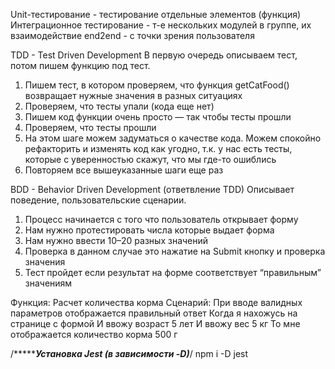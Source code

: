 Unit-тестирование - тестирование отдельные элементов (функция)
Интеграционное тестирование - т-е нескольких модулей в группе, их взаимодействие
end2end - с точки зрения пользователя

TDD - Test Driven Development
В первую очередь описываем тест, потом пишем функцию под тест.
1. Пишем тест, в котором проверяем, что функция getCatFood() возвращает нужные значения в разных ситуациях
2. Проверяем, что тесты упали (кода еще нет)
3. Пишем код функции очень просто — так чтобы тесты прошли
4. Проверяем, что тесты прошли
5. На этом шаге можем задуматься о качестве кода. Можем спокойно рефакторить и изменять код как угодно, т.к. у нас есть тесты, которые  с уверенностью скажут, что мы где-то ошиблись
6. Повторяем все вышеуказанные шаги еще раз

BDD - Behavior Driven Development (ответвление TDD)
Описывает поведение, пользовательские сценарии.
1. Процесс начинается с того что пользователь открывает форму
2. Нам нужно протестировать числа которые выдает форма
3. Нам нужно ввести 10–20 разных значений
4. Проверка в данном случае это нажатие на Submit кнопку и проверка значения
5. Тест пройдет если результат на форме соответствует “правильным” значениям

Функция: Расчет количества корма
Сценарий: При вводе валидных параметров отображается правильный ответ
Когда я нахожусь на странице с формой
И ввожу возраст 5 лет
И ввожу вес 5 кг
То мне отображается количество корма 500 г

/********************Установка Jest (в зависимости -D)***************/
npm i -D jest